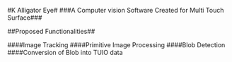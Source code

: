 #K Alligator Eye#
###A Computer vision Software Created for Multi Touch Surface###

##Proposed Functionalities##

####Image Tracking
####Primitive Image Processing
####Blob Detection
####Conversion of Blob into TUIO data
